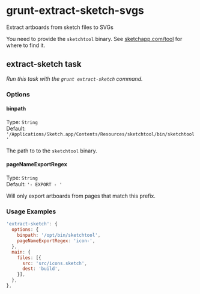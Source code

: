 # grunt-extract-sketch-svgs
Extract artboards from sketch files to SVGs

You need to provide the `sketchtool` binary. See [sketchapp.com/tool](https://www.sketchapp.com/tool/) for where to find it.

## extract-sketch task
_Run this task with the `grunt extract-sketch` command._

### Options

#### binpath
Type: `String`  
Default: `'/Applications/Sketch.app/Contents/Resources/sketchtool/bin/sketchtool'`

The path to to the `sketchtool` binary.

#### pageNameExportRegex
Type: `String`  
Default: `'- EXPORT - '`

Will only export artboards from pages that match this prefix.

### Usage Examples

```js
'extract-sketch': {
  options: {
    binpath: '/opt/bin/sketchtool',
    pageNameExportRegex: 'icon-',
  },
  main: {
    files: [{
      src: 'src/icons.sketch',
      dest: 'build',
    }],
  },
},
```
